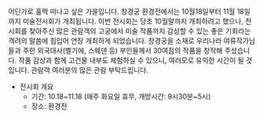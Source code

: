 어딘가로 훌쩍 떠나고 싶은 가을입니다. 창경궁 환경전에서는 10월18일부터 11월 18일까지 미술전시회가 개최됩니다. 이번 전시회는 당초 10월말까지 개최하려고 했으나, 전시회를 찾아주신 많은 관람객의 고궁에서 미술 작품까지 감상할 수 있는 좋은 기회라는 격려의 말씀에 힘입어 연장 개최하게 되었습니다. 창경궁을 소재로 우리나라 여류작가님들과 주한 외국대사(벨기에, 스웨덴 등) 부인들께서 30여점의 작품을 창작해 주셨습니다. 작품 감상과 함께 고건물 내부도 체험하실 수 있으니, 여러모로 유익한 시간이 될 것입니다. 관람객 여러분의 많은 관람 부탁드립니다.

- 전시회 개요
  - 기간: 10.18~11.18 (매주 화요일 휴무, 개방시간: 9시30분~5시)
  - 장소: 환경전